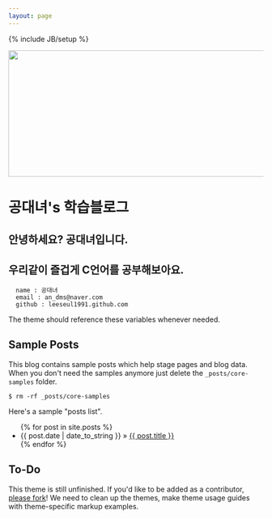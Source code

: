 ```yaml
---
layout: page
---
```

{% include JB/setup %}

<img src="http://cfile23.uf.tistory.com/image/172A0B3950641DAB264C91" width = "900" height = "250">



#   공대녀's 학습블로그
 
## 안녕하세요? 공대녀입니다.

## 우리같이 즐겁게 C언어를 공부해보아요.








     
      name : 공대녀
      email : an_dms@naver.com
      github : leeseul1991.github.com

The theme should reference these variables whenever needed.
    
## Sample Posts

This blog contains sample posts which help stage pages and blog data.
When you don't need the samples anymore just delete the `_posts/core-samples` folder.

    $ rm -rf _posts/core-samples

Here's a sample "posts list".

<ul class="posts">
  {% for post in site.posts %}
    <li><span>{{ post.date | date_to_string }}</span> &raquo; <a href="{{ BASE_PATH }}{{ post.url }}">{{ post.title }}</a></li>
  {% endfor %}
</ul>

## To-Do

This theme is still unfinished. If you'd like to be added as a contributor, [please fork](http://github.com/plusjade/jekyll-bootstrap)!
We need to clean up the themes, make theme usage guides with theme-specific markup examples.


